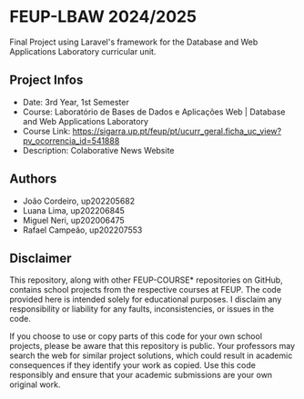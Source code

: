 # FEUP-LBAW 2024/2025
Final Project using Laravel's framework for the Database and Web Applications Laboratory curricular unit.

## Project Infos

- Date: 3rd Year, 1st Semester
- Course: Laboratório de Bases de Dados e Aplicações Web | Database and Web Applications Laboratory
- Course Link: https://sigarra.up.pt/feup/pt/ucurr_geral.ficha_uc_view?pv_ocorrencia_id=541888
- Description: Colaborative News Website

## Authors
- João Cordeiro, up202205682
- Luana Lima, up202206845 
- Miguel Neri, up202006475
- Rafael Campeão, up202207553


## Disclaimer
This repository, along with other FEUP-COURSE* repositories on GitHub, contains school projects from the respective courses at FEUP. The code provided here is intended solely for educational purposes. I disclaim any responsibility or liability for any faults, inconsistencies, or issues in the code.

If you choose to use or copy parts of this code for your own school projects, please be aware that this repository is public. Your professors may search the web for similar project solutions, which could result in academic consequences if they identify your work as copied. Use this code responsibly and ensure that your academic submissions are your own original work.
